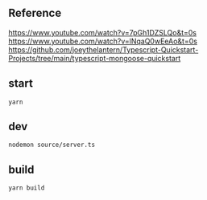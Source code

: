 ## Reference
https://www.youtube.com/watch?v=7pGh1DZSLQo&t=0s
https://www.youtube.com/watch?v=lNqaQ0wEeAo&t=0s
https://github.com/joeythelantern/Typescript-Quickstart-Projects/tree/main/typescript-mongoose-quickstart


## start
`yarn`

## dev

`nodemon source/server.ts`

## build

`yarn build`
